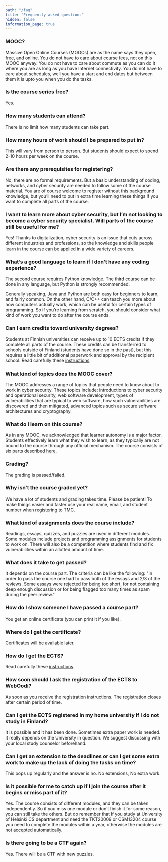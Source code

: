 ```yaml
---
path: "/faq"
title: "Frequently asked questions"
hidden: false
information_page: true
---
```


<table-of-contents></table-of-contents>

### MOOC?
Massive Open Online Courses (MOOCs) are as the name says they open, free, and online. You do not have to care about course fees, not on this MOOC anyway. You do not have to care about commute as you can do it where you are as long as you have Internet connectivity. You do not have to care about schedules, well you have a start and end dates but between them it is upto you when you do the tasks.

### Is the course series free?
Yes.

### How many students can attend?
There is no limit how many students can take part.

### How many hours of work should I be prepared to put in?
This will vary from person to person. But students should expect to spend 2-10 hours per week on the course.

### Are there any prerequisites for registering?
No, there are no formal requirements. But a basic understanding of coding, networks, and cyber security are needed to follow some of the course material. You are of course welcome to register without this background knowledge, but you’ll need to put in extra time learning these things if you want to complete all parts of the course.

### I want to learn more about cyber security, but I’m not looking to become a cyber security specialist. Will parts of the course still be useful for me?
Yes! Thanks to digitalization, cyber security is an issue that cuts across different industries and professions, so the knowledge and skills people learn in the course can be applied in a wide variety of careers.

### What’s a good language to learn if I don’t have any coding experience?

The second course requires Python knowledge. The third course can be done in any language, but Python is strongly recommended.

Generally speaking, Java and Python are both easy for beginners to learn, and
fairly common. On the other hand, C/C++ can teach you more about how computers
actually work, which can be useful for certain types of programming. So if
you’re learning from scratch, you should consider what kind of work you want to
do after the course ends. 

### Can I earn credits toward university degrees?
Students at Finnish universities can receive up to 10 ECTS credits if they complete all parts of the course. These credits can be transferred to schools outside of Finland (students have done so in the past), but this requires a little bit of additional paperwork and approval by the recipient school.
Read carefully these [instructions](/pass).

### What kind of topics does the MOOC cover?
The MOOC addresses a range of topics that people need to know about to work in cyber security. These topics include: introductions to cyber security and operational security, web software development, types of vulnerabilities that are typical to web software, how such vulnerabilities are discovered and then mitigated, advanced topics such as secure software architectures and cryptography.

### What do I learn on this course?
As in any MOOC, we acknowledged that learner autonomy is a major factor. Students effectively learn what they wish to learn, as they typically are not bound to the course through any official mechanism. The course consists of six parts described [here](/descriptions).

### Grading?
The grading is passed/failed.

### Why isn’t the course graded yet?
We have a lot of students and grading takes time. Please be patient! To make things easier and faster use your real name, email, and student number when registering to TMC.

### What kind of assignments does the course include?
Readings, essays, quizzes, and puzzles are used in different modules. Some modules include projects and programming assignments for students to work on. There will also be a competition where students find and fix vulnerabilities within an allotted amount of time.

### What does it take to get passed?
It depends on the course part. The criteria can be like the following: "In order to pass the course one had to pass both of the essays and 2/3 of the reviews. Some essays were rejected for being too short, for not containing deep enough discussion or for being flagged too many times as spam during the peer review."

### How do I show someone I have passed a course part?
You get an online certificate (you can print it if you like).

### Where do I get the certificate?

Certificates will be available later.

### How do I get the ECTS?

Read carefully these [instructions](/pass).

### How soon should I ask the registration of the ECTS to WebOodi?
As soon as you receive the registration instructions. The registration closes after certain period of time. 

### Can I get the ECTS registered in my home university if I do not study in Finland?
It is possible and it has been done. Sometimes extra paper work is needed. It really depends on the University in question. We suggest discussing with your local study counselor beforehand.

### Can I get an extension to the deadlines or can I get some extra work to make up the lack of doing the tasks on time?
This pops up regularly and the answer is no. No extensions, No extra work.

### Is it possible for me to catch up if I join the course after it begins or miss part of it?
Yes. The course consists of different modules, and they can be taken
independently. So if you miss one module or don’t finish it for some reason,
you can still take the others. But do remember that If you study at University
of Helsinki CS department and need the TKT20009 or CSM13204 course you need to
complete the modules within a year, otherwise the modules are not accepted
automatically.

### Is there going to be a CTF again?
Yes. There will be a CTF with new puzzles.

